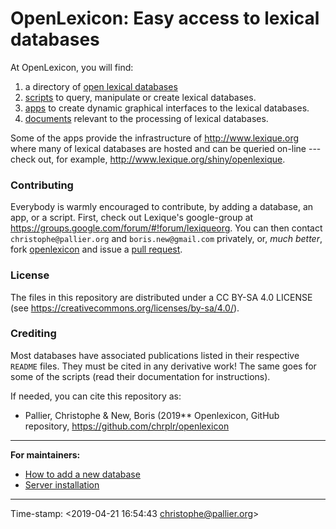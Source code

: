 # OpenLexicon: Easy access to lexical databases

At OpenLexicon, you will find:

1. a directory of [open lexical databases](databases-docs/README.md)
2. [scripts](scripts/README.md) to query, manipulate or create lexical databases.
3. [apps](apps/) to create dynamic graphical interfaces to the lexical databases. 
4. [documents](documents/) relevant to the processing of lexical databases.

Some of the apps provide the infrastructure of <http://www.lexique.org>
where many of lexical databases are hosted and can be queried on-line --- check
out, for example, <http://www.lexique.org/shiny/openlexique>.

### Contributing ###

Everybody is warmly encouraged to contribute, by adding a database, an app, or a script.
First, check out Lexique's google-group at <https://groups.google.com/forum/#!forum/lexiqueorg>.  You can then contact `christophe@pallier.org` and
`boris.new@gmail.com` privately, or, _much better_, fork
[openlexicon](https://github.com/chrplr/openlexicon) and issue a [pull
request](https://help.github.com/en/articles/creating-a-pull-request-from-a-fork).


### License ###

The files in this repository are distributed under a CC BY-SA 4.0 LICENSE (see
<https://creativecommons.org/licenses/by-sa/4.0/>).


### Crediting ###

Most databases have associated publications listed in their respective `README`
files. They must be cited in any derivative work! The same goes for some of the
scripts (read their documentation for instructions).

If needed, you can cite this repository as:

* Pallier, Christophe & New, Boris (2019** Openlexicon, GitHub repository, <https://github.com/chrplr/openlexicon>

--- 

**For maintainers:**

- [How to add a new database](databases-docs/README-how-to-install-a-new-database.md)
- [Server installation](README-server-installation.md)


---

Time-stamp: <2019-04-21 16:54:43 christophe@pallier.org>


